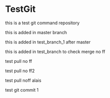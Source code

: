 # TestGit

this is a test git command repository

this is added in master branch

this is added in test_branch_1 after master

this is added in test_branch to check merge no ff

test pull no ff

test pull no ff2

test pull noff alais


test git commit 1
